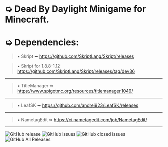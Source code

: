 # ➭ Dead By Daylight Minigame for Minecraft.

# ➭ Dependencies:
> ▪ Skript ➥ https://github.com/SkriptLang/Skript/releases

> ▪ Skript for 1.8.8-1.12 https://github.com/SkriptLang/Skript/releases/tag/dev36
***
> ▪ TitleManager ➥ https://www.spigotmc.org/resources/titlemanager.1049/
***
> ▪ LeafSK ➥ https://github.com/andrei923/LeafSK/releases
***
> ▪ NametagEdit ➥ https://ci.nametagedit.com/job/NametagEdit/
***

![GitHub release](https://img.shields.io/github/release/andrei923/MicroBattles.svg?style=for-the-badge)
![GitHub issues](https://img.shields.io/github/issues-raw/andrei923/MicroBattles.svg?style=for-the-badge)
![GitHub closed issues](https://img.shields.io/github/issues-closed-raw/andrei923/MicroBattles.svg?style=for-the-badge)
![GitHub All Releases](https://img.shields.io/github/downloads/andrei923/MicroBattles/total.svg?style=for-the-badge)
